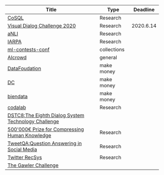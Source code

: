 | Title   | Type | Deadline |
| ------- | ---- | ------ |
| [CoSQL](https://yale-lily.github.io/cosql) | Research||
|[Visual Dialog Challenge 2020](https://visualdialog.org/challenge/2020)|Research|2020.6.14|
|[aNLI](https://leaderboard.allenai.org/)|Research|
|[IARPA](https://www.iarpa.gov/)|Research|
|[ml-contests-conf](https://github.com/skrish13/ml-contests-conf)|collections|
|[AIcrowd](https://www.aicrowd.com/)|general||
| [DataFoudation](https://www.datafountain.cn/)| make money|
|[DC](https://www.dcjingsai.com/)|make money|
|[biendata](https://biendata.com/)|make money|
|[codalab](https://competitions.codalab.org/)|Research|
|[DSTC8:The Eighth Dialog System Technology Challenge](https://sites.google.com/dstc.community/dstc8/home)|
|[500'000€ Prize for Compressing Human Knowledge](http://prize.hutter1.net/index.htm#committee)| Research|
|[TweetQA:Question Answering in Social Media](https://tweetqa.github.io/)|Research|
|[Twitter RecSys](http://recsys-twitter.com/)|Research|
|[The Gawler Challenge](https://unearthed.solutions/u/competitions/exploresa)|
